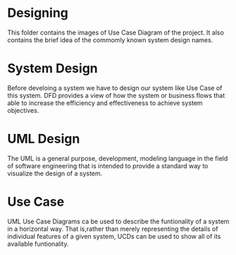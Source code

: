 # Designing
  This folder contains the images of Use Case Diagram of the project. It also contains the brief idea of the commomly known system design names.

# System Design
  Before develoing a system we have to design our system like Use Case of this system. DFD provides a view of how the system or business flows that able to increase the efficiency and effectiveness to achieve system objectives.

# UML Design
  The UML is a general purpose, development, modeling language in the field of software engineering that is intended to provide a standard way to visualize the design of a system.

# Use Case
  UML Use Case Diagrams ca be used to describe the funtionality of a system in a horizontal way. That is,rather than merely representing the details of individual features of a given system, UCDs can be used to show all of its available funtionality.

